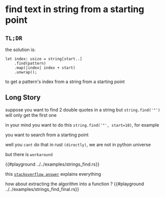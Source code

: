 
# find text in string from a starting point

## `TL;DR`
the solution is:
```rust,no_run,ignore
let index: usize = string[start..]
    .find(pattern)
    .map(|index| index + start)
    .unwrap();
```
to get a pattern's index from a string from a starting point


## Long Story

suppose you want to find 2 double quotes in a string
but `string.find('"')` will only get the first one

in your mind you want to do this `string.find('"', start=10)`, for example

you want to search from a starting point

well you `cant` do that in rust `(directly)`, we are not in python universe

but there is `workaround`

{{#playground ../../examples/strings_find.rs}}

this [`stackoverflow answer`](https://stackoverflow.com/a/66273404/12172291) explains everything


how about extracting the algorithm into a function ?
{{#playground ../../examples/strings_find_final.rs}}
